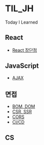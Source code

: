 # TIL_JH

Today I Learned

## React
- [React 장단점](https://github.com/Jae-hong-lee/TIL_JH/tree/main/React/react%EC%9D%98%20%EC%9E%A5%EB%8B%A8%EC%A0%90)

## JavaScript
- [AJAX](https://github.com/Jae-hong-lee/TIL_JH/tree/main/JavaScript/AJAX)
## 면접
- [BOM, DOM]()
- [CSR, SSR](https://github.com/Jae-hong-lee/TIL_JH/tree/main/%EB%A9%B4%EC%A0%91%EB%8C%80%EB%B9%84/SPA%2C%20MPA)
- [CORS](https://github.com/Jae-hong-lee/TIL_JH/tree/main/%EB%A9%B4%EC%A0%91%EB%8C%80%EB%B9%84/CORS)
- [CI/CD](https://github.com/Jae-hong-lee/TIL_JH/tree/main/%EB%A9%B4%EC%A0%91%EB%8C%80%EB%B9%84/CICD)
## CS
